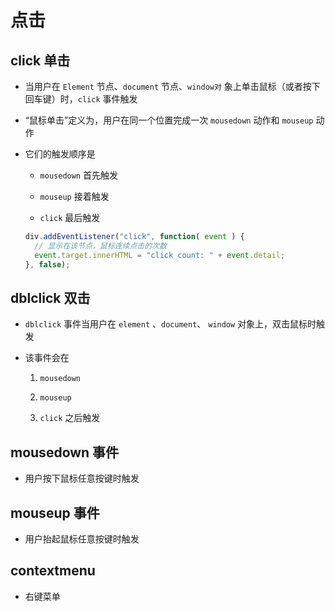 # 点击

## click 单击

  - 当用户在 `Element` 节点、`document` 节点、`window对` 象上单击鼠标（或者按下回车键）时，`click` 事件触发

  - “鼠标单击”定义为，用户在同一个位置完成一次 `mousedown` 动作和 `mouseup` 动作

  - 它们的触发顺序是

      - `mousedown` 首先触发

      - `mouseup` 接着触发

      - `click` 最后触发

    ```javascript
    div.addEventListener("click", function( event ) {
      // 显示在该节点，鼠标连续点击的次数
      event.target.innerHTML = "click count: " + event.detail;
    }, false);
    ```

## dblclick 双击

  - `dblclick` 事件当用户在 `element` 、`document`、 `window` 对象上，双击鼠标时触发

  - 该事件会在

    1.  `mousedown`

    2.  `mouseup`

    3.  `click` 之后触发

## mousedown 事件

  - 用户按下鼠标任意按键时触发

## mouseup 事件

  - 用户抬起鼠标任意按键时触发

## contextmenu

  - 右键菜单
